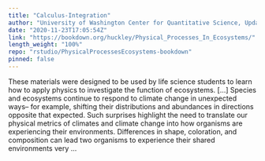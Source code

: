 ```yaml
---
title: "Calculus-Integration"
author: "University of Washington Center for Quantitative Science, Updated by the TrEnCh Project"
date: "2020-11-23T17:05:54Z"
link: "https://bookdown.org/huckley/Physical_Processes_In_Ecosystems/"
length_weight: "100%"
repo: "rstudio/PhysicalProcessesEcosystems-bookdown"
pinned: false
---
```


These materials were designed to be used by life science students to learn how to apply physics to investigate the function of ecosystems. [...] Species and ecosystems continue to respond to climate change in unexpected ways– for example, shifting their distributions and abundances in directions opposite that expected. Such surprises highlight the need to translate our physical metrics of climates and climate change into how organisms are experiencing their environments. Differences in shape, coloration, and composition can lead two organisms to experience their shared environments very ...
